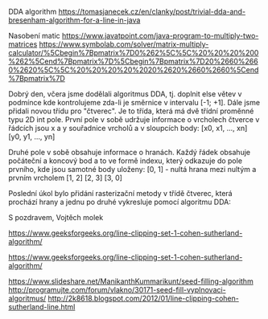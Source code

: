 DDA algorithm
https://tomasjanecek.cz/en/clanky/post/trivial-dda-and-bresenham-algorithm-for-a-line-in-java

Nasobení matic
https://www.javatpoint.com/java-program-to-multiply-two-matrices
https://www.symbolab.com/solver/matrix-multiply-calculator/%5Cbegin%7Bpmatrix%7D0%262%5C%5C%20%20%20%200%262%5Cend%7Bpmatrix%7D%5Cbegin%7Bpmatrix%7D20%2660%2660%2620%5C%5C%20%20%20%20%2020%2620%2660%2660%5Cend%7Bpmatrix%7D


Dobrý den,
včera jsme dodělali algoritmus DDA, tj. doplnit else větev v podmínce
kde kontrolujeme zda-li je směrnice v intervalu [-1; +1].
Dále jsme přidali novou třídu pro "čtverec". Je to třída, která má dvě
třídní proměnné typu 2D int pole. První pole v sobě udržuje
informace o vrcholech čtverce v řádcích jsou x a y souřadnice vrcholů a
v sloupcích body:
[x0, x1, ..., xn]
[y0, y1, ..., yn]

Druhé pole v sobě obsahuje informace o hranách. Každý řádek obsahuje
počáteční a koncový bod a to ve formě indexu, který odkazuje do
pole prvního, kde jsou samotné body uloženy:
[0, 1] - nultá hrana mezi nultým a prvním vrcholem
[1, 2]
[2, 3]
[3, 0]

Poslední úkol bylo přidání rasterizační metody v třídě čtverec, která
prochází hrany a jednu po druhé vykresluje pomocí algoritmu DDA:

S pozdravem,
Vojtěch molek



https://www.geeksforgeeks.org/line-clipping-set-1-cohen-sutherland-algorithm/

https://www.geeksforgeeks.org/line-clipping-set-1-cohen-sutherland-algorithm/

https://www.slideshare.net/ManikanthKummarikunt/seed-filling-algorithm
http://programujte.com/forum/vlakno/30171-seed-fill-vyplnovaci-algoritmus/
http://2k8618.blogspot.com/2012/01/line-clipping-cohen-sutherland-line.html